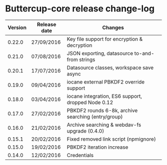 # Buttercup-core release change-log

| Version | Release date | Changes                                             |
|---------|--------------|-----------------------------------------------------|
| 0.22.0  | 27/09/2016   | Key file support for encryption & decryption        |
| 0.21.0  | 07/08/2016   | JSON exporting, datasource to-and-from strings      |
| 0.20.1  | 17/07/2016   | Datasource classes, workspace save async            |
| 0.19.0  | 09/04/2016   | iocane external PBKDF2 override support             |
| 0.18.0  | 03/04/2016   | iocane integration, ES6 support, dropped Node 0.12  |
| 0.17.0  | 27/02/2016   | PBKDF2 rounds 6-8k, archive searching (entry/group) |
| 0.16.0  | 21/02/2016   | Archive searching & webdav-fs upgrade (0.4.0)       |
| 0.15.1  | 20/02/2016   | Fixed removed link script (npmignore)               |
| 0.15.0  | 19/02/2016   | PBKDF2 iteration increase                           |
| 0.14.0  | 12/02/2016   | Credentials                                         |
